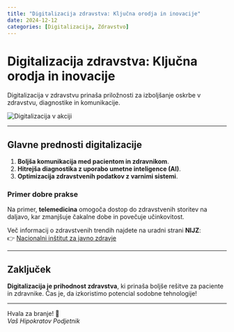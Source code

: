 ```yaml
---
title: "Digitalizacija zdravstva: Ključna orodja in inovacije"
date: 2024-12-12
categories: [Digitalizacija, Zdravstvo]
---
```


# Digitalizacija zdravstva: Ključna orodja in inovacije  

Digitalizacija v zdravstvu prinaša priložnosti za izboljšanje oskrbe v zdravstvu, diagnostike in komunikacije.  

![Digitalizacija v akciji](https://files.worldwildlife.org/wwfcmsprod/images/Brown_Bear_/story_full_width/3box0qwlkk_brownbear_hero.jpg)  

---

## Glavne prednosti digitalizacije  

1. **Boljša komunikacija med pacientom in zdravnikom**.  
2. **Hitrejša diagnostika z uporabo umetne inteligence (AI)**.  
3. **Optimizacija zdravstvenih podatkov z varnimi sistemi**.  

### Primer dobre prakse  
Na primer, **telemedicina** omogoča dostop do zdravstvenih storitev na daljavo, kar zmanjšuje čakalne dobe in povečuje učinkovitost.

Več informacij o zdravstvenih trendih najdete na uradni strani **NIJZ**:  
👉 [Nacionalni inštitut za javno zdravje](https://nijz.si/)

---

## Zaključek  

**Digitalizacija je prihodnost zdravstva**, ki prinaša boljše rešitve za paciente in zdravnike. Čas je, da izkoristimo potencial sodobne tehnologije!  

---

Hvala za branje! 🚀  
*Vaš Hipokratov Podjetnik*



